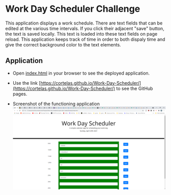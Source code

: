 # Work Day Scheduler Challenge

This application displays a work schedule. There are text fields that can be edited at the various time intervals. If you click their adjacent "save" button, the text is saved locally. This text is loaded into these text fields on page reload. This application keeps track of time in order to both dispaly time and give the correct background color to the text elements.

## Application

* Open [index.html](Develop/index.html) in your browser to see the deployed application.

* Use the link [https://cortelas.github.io/Work-Day-Scheduler/](https://cortelas.github.io/Work-Day-Scheduler/) to see the GitHub pages.

* Screenshot of the functioning application ![Screenshot](Develop/screenshot.png)